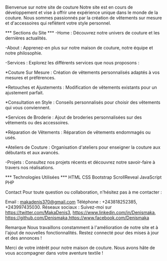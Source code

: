 Bienvenue sur notre site de couture
Notre site est en cours de développement et vise à offrir une expérience unique dans le monde de la couture. 
Nous sommes passionnés par la création de vêtements sur mesure et d'accessoires qui reflètent votre style personnel.

*** Sections du Site ***
-Home : Découvrez notre univers de couture et les dernières actualités.

-About : Apprenez-en plus sur notre maison de couture, notre équipe et notre philosophie.

-Services : Explorez les différents services que nous proposons :

*Couture Sur Mesure : Création de vêtements personnalisés adaptés à vos mesures et préférences.

*Retouches et Ajustements : Modification de vêtements existants pour un ajustement parfait.

*Consultation en Style : Conseils personnalisés pour choisir des vêtements qui vous conviennent.

*Services de Broderie : Ajout de broderies personnalisées sur des vêtements ou des accessoires.

*Réparation de Vêtements : Réparation de vêtements endommagés ou usés.

*Ateliers de Couture : Organisation d'ateliers pour enseigner la couture aux débutants et aux avancés.


-Projets : Consultez nos projets récents et découvrez notre savoir-faire à travers nos réalisations.

*** Technologies Utilisées ***
HTML
CSS
Bootstrap
ScrollReveal
JavaScript
PHP

Contact
Pour toute question ou collaboration, n'hésitez pas à me contacter :

Email : makadenis370@gmail.com
Téléphone : +243818252385, +243997435030.
Réseaux sociaux : Suivez-moi sur https://twitter.com/MakaDenis3, https://www.linkedin.com/in/Denismaka, https://github.com/Denismaka,https://www.facebook.com/Denismaka


Remarque
Nous travaillons constamment à l'amélioration de notre site et à l'ajout de nouvelles fonctionnalités. Restez connecté pour des mises à jour et des annonces !

Merci de votre intérêt pour notre maison de couture. Nous avons hâte de vous accompagner dans votre aventure textile !
